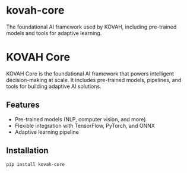 # kovah-core

The foundational AI framework used by KOVAH, including pre-trained models and tools for adaptive learning.

# KOVAH Core

KOVAH Core is the foundational AI framework that powers intelligent decision-making at scale. It includes pre-trained models, pipelines, and tools for building adaptive AI solutions.

## Features
- Pre-trained models (NLP, computer vision, and more)
- Flexible integration with TensorFlow, PyTorch, and ONNX
- Adaptive learning pipeline

## Installation
```bash
pip install kovah-core
